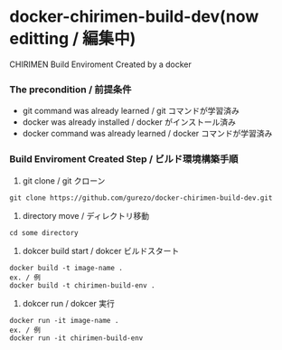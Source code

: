 # docker-chirimen-build-dev(now editting / 編集中)
CHIRIMEN Build Enviroment Created by a docker

### The precondition / 前提条件
- git command was already learned / git コマンドが学習済み
- docker was already installed / docker がインストール済み
- docker command was already learned / docker コマンドが学習済み

### Build Enviroment Created Step / ビルド環境構築手順
1. git clone / git クローン
```
git clone https://github.com/gurezo/docker-chirimen-build-dev.git
```
1. directory move / ディレクトリ移動
```
cd some directory
```
1. dokcer build start / dokcer ビルドスタート
```
docker build -t image-name .
ex. / 例
docker build -t chirimen-build-env .
```
1. dokcer run / dokcer 実行
```
docker run -it image-name .
ex. / 例
docker run -it chirimen-build-env
```
